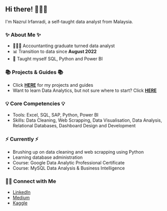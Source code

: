 ## Hi there! 🙋🏻‍♂️

I'm Nazrul Irfanradi, a self-taught data analyst from Malaysia.

### ✨ About Me ✨
- 👩🏻‍💻 Accountanting graduate turned data analyst
- 📊 Transition to data since **August 2022**
- 📝 Taught myself SQL, Python and Power BI

### 📚 Projects & Guides 📚
- Click **[HERE](https://github.com/nazrulirfanradi/Portfolio-Guide/blob/main/README.md)** for my projects and guides
- Want to learn Data Analytics, but not sure where to start? Click **[HERE](https://github.com/nazrulirfanradi/Where-to-Learn-Data-Analytics)**

### 💡 Core Competencies 💡
- Tools: Excel, SQL, SAP, Python, Power BI
- Skills: Data Cleaning, Web Scrapping, Data Visualisation, Data Analysis, Relational Databases, Dashboard Design and Development

### ⚡️ Currently ⚡️
- Brushing up on data cleaning and web scrapping using Python
- Learning database administration
- Course: Google Data Analytic Professional Certificate
- Course: MySQL Data Analysis & Business Intelligence

### 🙌🏻 Connect with Me
- [LinkedIn](https://www.linkedin.com/in/nazrulirfanradi/)
- [Medium](https://nazrulirfanradi.medium.com)
- [Kaggle](https://medium.com/@nazrulirfanradi)
